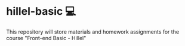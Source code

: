 # hillel-basic 💻
This repository will store materials and homework assignments for the course "Front-end Basic - Hillel"
